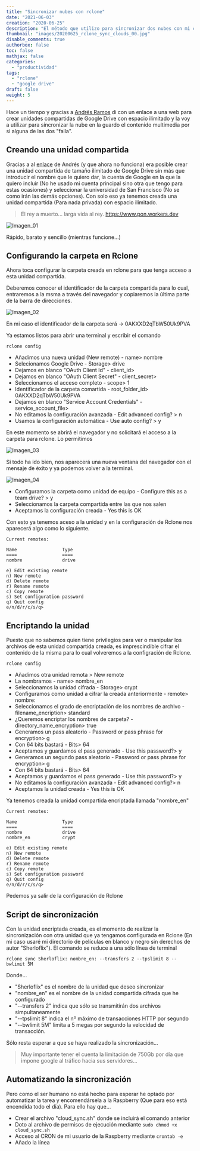 ```yaml
---
title: "Sincronizar nubes con rclone"
date: "2021-06-03"
creation: "2020-06-25"
description: "El método que utilizo para sincronizar dos nubes con mi contenido multimedia por si una de las dos desaparece."
thumbnail: "images/20200625_rclone_sync_clouds_00.jpg"
disable_comments: true
authorbox: false
toc: false
mathjax: false
categories:
  - "productividad"
tags:
  - "rclone"
  - "google drive"
draft: false
weight: 5
---
```

Hace un tiempo y gracias a [Andrés Ramos] di con un enlace a una web para crear unidades compartidas de Google Drive con espacio ilimitado y la voy a utilizar para sincronizar la nube en la guardo el contenido multimedia por si alguna de las dos "falla".
<!--more-->

## Creando una unidad compartida

Gracias a al [enlace] de Andrés (y que ahora no funciona) era posible crear una unidad compartida de tamaño ilimitado de Google Drive sin más que introducir el nombre que le quiero dar, la cuenta de Google en la que la quiero incluir (No he usado mi cuenta principal sino otra que tengo para estas ocasiones) y seleccionar la universidad de San Francisco (No se como irán las demás opciones). Con solo eso ya tenemos creada una unidad compartida (Para nada privada) con espacio ilimitado.

> El rey a muerto... larga vida al rey. https://www.pon.workers.dev

![Imagen_01]

Rápido, barato y sencillo (mientras funcione...)

## Configurando la carpeta en Rclone

Ahora toca configurar la carpeta creada en rclone para que tenga acceso a esta unidad compartida.

Deberemos conocer el identificador de la carpeta compartida para lo cual, entraremos a la msma a través del navegador y copiaremos la última parte de la barra de direcciones.

![Imagen_02]

En mi caso el identificador de la carpeta será -> 0AKXXD2qTbW50Uk9PVA

Ya estamos listos para abrir una terminal y escribir el comando

```
rclone config
```

- Añadimos una nueva unidad (New remote) - name> nombre
- Selecionamos Google Drive - Storage> drive
- Dejamos en blanco "OAuth Client Id" - client_id>
- Dejamos en blanco "OAuth Client Secret" - client_secret>
- Seleccionamos el acceso completo - scope> 1
- Identificador de la carpeta comartida - root_folder_id> 0AKXXD2qTbW50Uk9PVA
- Dejamos en blanco "Service Account Credentials" - service_account_file>
- No editamos la configuración avanzada - Edit advanced config? > n
- Usamos la configuración automática - Use auto config? > y

En este momento se abrirá el navegador y no solicitará el acceso a la carpeta para rclone. Lo permitimos

![Imagen_03]

Si todo ha ido bien, nos aparecerá una nueva ventana del navegador con el mensaje de éxito y ya podemos volver a la terminal.

![Imagen_04]

- Configuramos la carpeta como unidad de equipo - Configure this as a team drive? > y
- Seleccionamos la carpeta compartida entre las que nos salen
- Aceptamos la configuración creada - Yes this is OK

Con esto ya tenemos aceso a la unidad y en la configuración de Rclone nos aparecerá algo como lo siguiente.

```
Current remotes:

Name                 Type
====                 ====
nombre               drive

e) Edit existing remote
n) New remote
d) Delete remote
r) Rename remote
c) Copy remote
s) Set configuration password
q) Quit config
e/n/d/r/c/s/q> 

```

## Encriptando la unidad
Puesto que no sabemos quien tiene privilegios para ver o manipular los archivos de esta unidad compartida creada, es imprescindible cifrar el contenido de la misma para lo cual volveremos a la configración de Rclone.

```
rclone config
```

- Añadimos otra unidad remota > New remote
- La nombramos - name> nombre_en
- Seleccionamos la unidad cifrada - Storage> crypt
- Configuramos como unidad a cifrar la creada anteriormente - remote> nombre:
- Seleccionamos el grado de encriptación de los nombres de archivo - filename_encription> standard
- ¿Queremos encriptar los nombres de carpeta? - directory_name_encryption> true
- Generamos un pass aleatorio - Password or pass phrase for encryption> g
- Con 64 bits bastará - Bits> 64
- Aceptamos y guardamos el pass generado - Use this password?> y
- Generamos un segundo pass aleatorio - Password or pass phrase for encryption> g
- Con 64 bits bastará - Bits> 64
- Aceptamos y guardamos el pass generado - Use this password?> y
- No editamos la configuración avanzada - Edit advanced config?> n
- Aceptamos la unidad creada - Yes this is OK

Ya tenemos creada la unidad compartida encriptada llamada "nombre_en"

```
Current remotes:

Name                 Type
====                 ====
nombre               drive
nombre_en            crypt

e) Edit existing remote
n) New remote
d) Delete remote
r) Rename remote
c) Copy remote
s) Set configuration password
q) Quit config
e/n/d/r/c/s/q>
```
Pedemos ya salir de la configuración de Rclone

## Script de sincronización
Con la unidad encriptada creada, es el momento de realizar la sincronización con otra unidad que ya tengamos configurada en Rclone (En mi caso usaré mi directorio de películas en blanco y negro sin derechos de autor "Sherloflix"). El comando se reduce a una sólo línea de terminal

```
rclone sync Sherloflix: nombre_en: --transfers 2 --tpslimit 8 --bwlimit 5M
```

Donde...
- "Sherloflix" es el nombre de la unidad que deseo sincronizar
- "nombre_en" es el nombre de la unidad compartida cifrada que he configurado
- "--transfers 2" indica que sólo se transmitirán dos archivos simpultaneamente
- "--tpslimit 8" indica el nº máximo de transacciones HTTP por segundo
- "--bwlimit 5M" limita a 5 megas por segundo la velocidad de transacción.

Sólo resta esperar a que se haya realizado la sincronización...

> Muy importante tener el cuenta la limitación de 750Gb por día que impone google al tráfico hacia sus servidores...

## Automatizando la sincronización
Pero como el ser humano no está hecho para esperar he optado por automatizar la tarea y encomendársela a la Raspberry (Que para eso está encendida todo el día). Para ello hay que...

- Crear el archivo "cloud_sync.sh" donde se incluirá el comando anterior
- Doto al archivo de permisos de ejecución mediante `sudo chmod +x cloud_sync.sh`
- Acceso al CRON de mi usuario de la Raspberry mediante `crontab -e`
- Añado la línea 


[Andrés Ramos]:  http://www.andresramos.pro/google-drive-gratis/
[enlace]: https://td.fastio.me/


[Imagen_01]: /images/20200625_rclone_sync_clouds_01.jpg
[Imagen_02]: /images/20200625_rclone_sync_clouds_02.jpg
[Imagen_03]: /images/20200625_rclone_sync_clouds_03.jpg
[Imagen_04]: /images/20200625_rclone_sync_clouds_04.jpg
